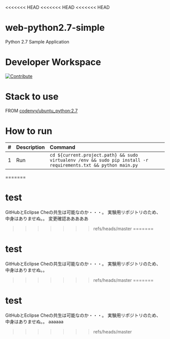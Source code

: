 <<<<<<< HEAD
<<<<<<< HEAD
<<<<<<< HEAD
# web-python2.7-simple

Python 2.7 Sample Application

# Developer Workspace
[![Contribute](http://beta.codenvy.com/factory/resources/codenvy-contribute.svg)](http://beta.codenvy.com/f?id=c9gjtuvo566cyuxt)

# Stack to use

FROM [codenvy/ubuntu_python:2.7](https://hub.docker.com/r/codenvy/ubuntu_python/)

# How to run

| #       | Description           | Command  |
| :------------- |:-------------| :-----|
| 1      | Run | `cd ${current.project.path} && sudo virtualenv /env && sudo pip install -r requirements.txt && python main.py` |
=======
# test
GitHubとEclipse Cheの共生は可能なのか・・・。
実験用リポジトリのため、中身はありませぬ。。
変更確認あああああ
>>>>>>> refs/heads/master
=======
# test
GitHubとEclipse Cheの共生は可能なのか・・・。
実験用リポジトリのため、中身はありませぬ。。
>>>>>>> refs/heads/master
=======
# test
GitHubとEclipse Cheの共生は可能なのか・・・。
実験用リポジトリのため、中身はありませぬ。。
aaaaaa
>>>>>>> refs/heads/master
